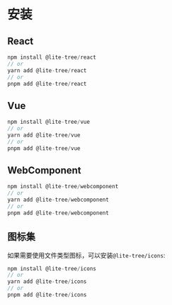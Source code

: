 # 安装

## React

```ts
npm install @lite-tree/react
// or
yarn add @lite-tree/react
// or
pnpm add @lite-tree/react
```


## Vue

```ts
npm install @lite-tree/vue
// or
yarn add @lite-tree/vue
// or
pnpm add @lite-tree/vue
```


## WebComponent

```ts
npm install @lite-tree/webcomponent
// or
yarn add @lite-tree/webcomponent
// or
pnpm add @lite-tree/webcomponent
```



## 图标集

如果需要使用文件类型图标，可以安装`@lite-tree/icons`:

```ts
npm install @lite-tree/icons
// or
yarn add @lite-tree/icons
// or
pnpm add @lite-tree/icons
```
